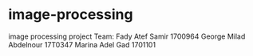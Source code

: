 # image-processing
image processing project
Team:
Fady Atef Samir 1700964
George Milad Abdelnour 17T0347
Marina Adel Gad 1701101

